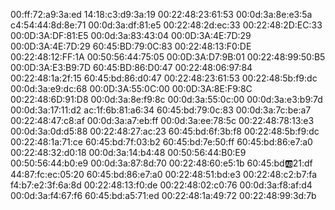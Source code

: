 00:ff:72:a9:3a:ed
14:18:c3:d9:3a:19
00:22:48:23:61:53
00:0d:3a:8e:e3:5a
c4:54:44:8d:8e:71
00:0d:3a:df:81:e5
00:22:48:2d:ec:33
00:22:48:2D:EC:33
00:0D:3A:DF:81:E5
00:0d:3a:83:43:04
00:0D:3A:4E:7D:29
00:0D:3A:4E:7D:29
60:45:BD:79:0C:83
00:22:48:13:F0:DE
00:22:48:12:FF:1A
00:50:56:44:75:05
00:0D:3A:D7:9B:01
00:22:48:99:50:B5
00:0D:3A:E3:B9:7D
60:45:BD:86:D0:47
00:22:48:06:97:84
00:22:48:1a:2f:15
60:45:bd:86:d0:47
00:22:48:23:61:53
00:22:48:5b:f9:dc
00:0d:3a:e9:dc:68
00:0D:3A:55:0C:00
00:0D:3A:8E:F9:8C
00:22:48:6D:91:D8
00:0d:3a:8e:f9:8c
00:0d:3a:55:0c:00
00:0d:3a:e3:b9:7d
00:0d:3a:17:11:d2
ac:1f:6b:81:a6:34
60:45:bd:79:0c:83
00:0d:3a:7c:be:a7
00:22:48:47:c8:af
00:0d:3a:a7:eb:ff
00:0d:3a:ee:78:5c
00:22:48:78:13:e3
00:0d:3a:0d:d5:88
00:22:48:27:ac:23
60:45:bd:6f:3b:f8
00:22:48:5b:f9:dc
00:22:48:1a:71:ce
60:45:bd:7f:03:b2
60:45:bd:7e:50:ff
60:45:bd:86:e7:a0
00:22:48:32:d0:18
00:0d:3a:14:b4:48
00:50:56:44:B0:E9
00:50:56:44:b0:e9
00:0d:3a:87:8d:70
00:22:48:60:e5:1b
60:45:bd:ab:21:df
44:87:fc:ec:05:20
60:45:bd:86:e7:a0
00:22:48:51:bd:e3
00:22:48:c2:b7:fa
f4:b7:e2:3f:6a:8d
00:22:48:13:f0:de
00:22:48:02:c0:76
00:0d:3a:f8:af:d4
00:0d:3a:f4:67:f6
60:45:bd:a5:71:ed
00:22:48:1a:49:72
00:22:48:99:3d:7b
